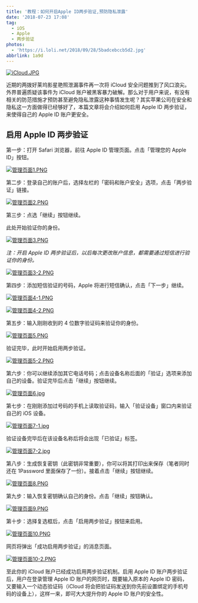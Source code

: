 ```yaml
---
title: '教程：如何开启Apple ID两步验证,预防隐私泄露'
date: '2018-07-23 17:08'
tag:
  - iOS
  - Apple
  - 两步验证
photos:
  - 'https://i.loli.net/2018/09/28/5badcebccb5d2.jpg'
abbrlink: 1a9d
---
```



[![iCloud.JPG](https://i.loli.net/2018/09/28/5badcebccb5d2.jpg)](https://i.loli.net/2018/09/28/5badcebccb5d2.jpg)


近期的两拨好莱坞影星艳照泄漏事件再一次将 iCloud 安全问题推到了风口浪尖。外界普遍质疑该事件为 iCloud 账户被黑客暴力破解。那么对于用户来说，有没有相关的防范措施才预防甚至避免隐私泄露这种事情发生呢？其实苹果公司在安全和隐私这一方面做得已经够好了，本篇文章将会介绍如何启用 Apple ID 两步验证，来使得自己的 Apple ID 账户更安全。

## 启用 Apple ID 两步验证

第一步：打开 Safari 浏览器，前往 Apple ID 管理页面。点击「管理您的 Apple ID」按钮。

[![管理页面1.PNG](https://i.loli.net/2018/09/28/5badd164b9e2f.png)](https://i.loli.net/2018/09/28/5badd164b9e2f.png)

第二步：登录自己的账户后，选择左栏的「密码和账户安全」选项，点击「两步验证」链接。

[![管理页面2.PNG](https://i.loli.net/2018/09/28/5badd18f43ce8.png)](https://i.loli.net/2018/09/28/5badd18f43ce8.png)

第三步：点选「继续」按钮继续。

此处开始验证你的身份。

[![管理页面3.PNG](https://i.loli.net/2018/09/28/5badd1e8da69c.png)](https://i.loli.net/2018/09/28/5badd1e8da69c.png)

*注：开启 Apple ID 两步验证后，以后每次更改账户信息，都需要通过短信进行验证你的身份。*

[![管理页面3-2.PNG](https://i.loli.net/2018/09/28/5badd1e8ea6b3.png)](https://i.loli.net/2018/09/28/5badd1e8ea6b3.png)

第四步：添加短信验证的号码，Apple 将进行短信确认，点击「下一步」继续。

[![管理页面4-1.PNG](https://i.loli.net/2018/09/28/5badd216177fa.png)](https://i.loli.net/2018/09/28/5badd216177fa.png)

[![管理页面4-2.PNG](https://i.loli.net/2018/09/28/5badd2162061b.png)](https://i.loli.net/2018/09/28/5badd2162061b.png)



第五步：输入刚刚收到的 4 位数字验证码来验证你的身份。

[![管理页面5.PNG](https://i.loli.net/2018/09/28/5badd23d7f004.png)](https://i.loli.net/2018/09/28/5badd23d7f004.png)

验证完毕，此时开始启用两步验证。

[![管理页面5-2.PNG](https://i.loli.net/2018/09/28/5badd23dbc463.png)](https://i.loli.net/2018/09/28/5badd23dbc463.png)

第六步：你可以继续添加其它电话号码；点击设备名称后面的「验证」选项来添加自己的设备。验证完毕后点击「继续」按钮继续。

[![管理页面6.jpg](https://i.loli.net/2018/09/28/5badd25a619f7.jpg)](https://i.loli.net/2018/09/28/5badd25a619f7.jpg)

第七步：在刚刚添加过号码的手机上读取验证码，输入「验证设备」窗口内来验证自己的 iOS 设备。

[![管理页面7-1.jpg](https://i.loli.net/2018/09/28/5badd27856e2b.jpg)](https://i.loli.net/2018/09/28/5badd27856e2b.jpg)

验证设备完毕后在该设备名称后将会出现「已验证」标签。

[![管理页面7-2.jpg](https://i.loli.net/2018/09/28/5badd2785c751.jpg)](https://i.loli.net/2018/09/28/5badd2785c751.jpg)

第八步：生成恢复密钥（此密钥非常重要），你可以将其打印出来保存（笔者同时还在 1Password 里面保存了一份）。接着点击「继续」按钮继续。

[![管理页面8.PNG](https://i.loli.net/2018/09/28/5badd2786337e.png)](https://i.loli.net/2018/09/28/5badd2786337e.png)

第九步：输入恢复密钥确认自己的身份。点击「继续」按钮确认。

[![管理页面9.PNG](https://i.loli.net/2018/09/28/5badd27860383.png)](https://i.loli.net/2018/09/28/5badd27860383.png)

第十步：选择复选框后，点击「启用两步验证」按钮来启用。

[![管理页面10.PNG](https://i.loli.net/2018/09/28/5badd27866591.png)](https://i.loli.net/2018/09/28/5badd27866591.png)

网页将弹出「成功启用两步验证」的消息页面。

[![管理页面10-2.PNG](https://i.loli.net/2018/09/28/5badd2785bf51.png)](https://i.loli.net/2018/09/28/5badd2785bf51.png)

至此你的 iCloud 账户已经成功启用两步验证机制。启用 Apple ID 账户两步验证后，用户在登录管理 Apple ID 账户的网页时，既要输入原本的 Apple ID 密码，又要输入一个动态验证码（iCloud 将会把验证码发送到你先前设置绑定的手机号码的设备上），这样一来，即可大大提升你的 Apple ID 账户的安全性。